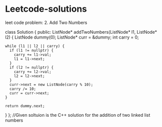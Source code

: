 # Leetcode-solutions
leet code problem: 2. Add Two Numbers

class Solution {
 public:
  ListNode* addTwoNumbers(ListNode* l1, ListNode* l2) {
    ListNode dummy(0);
    ListNode* curr = &dummy;
    int carry = 0;

    while (l1 || l2 || carry) {
      if (l1 != nullptr) {
        carry += l1->val;
        l1 = l1->next;
      }
      if (l2 != nullptr) {
        carry += l2->val;
        l2 = l2->next;
      }
      curr->next = new ListNode(carry % 10);
      carry /= 10;
      curr = curr->next;
    }

    return dummy.next;
  }
};
//Given soltuion is the C++ solution for the addition of two linked list numbers
